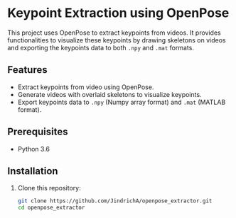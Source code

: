 # Keypoint Extraction using OpenPose

This project uses OpenPose to extract keypoints from videos. It provides functionalities to visualize these keypoints by drawing skeletons on videos and exporting the keypoints data to both `.npy` and `.mat` formats.

## Features

- Extract keypoints from video using OpenPose.
- Generate videos with overlaid skeletons to visualize keypoints.
- Export keypoints data to `.npy` (Numpy array format) and `.mat` (MATLAB format).

## Prerequisites

- Python 3.6

## Installation

1. Clone this repository:
   ```bash
   git clone https://github.com/JindrichA/openpose_extractor.git
   cd openpose_extractor
   ```

